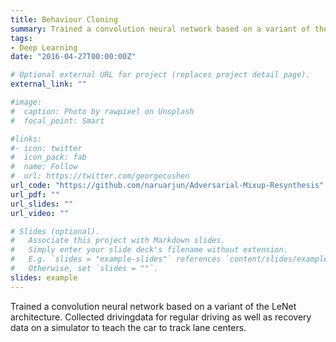 ```yaml
---
title: Behaviour Cloning 
summary: Trained a convolution neural network based on a variant of the LeNet architecture.  Collected drivingdata for regular driving as well as recovery data on a simulator to teach the car to track lane centers.
tags:
- Deep Learning
date: "2016-04-27T00:00:00Z"

# Optional external URL for project (replaces project detail page).
external_link: ""

#image:
#  caption: Photo by rawpixel on Unsplash
#  focal_point: Smart

#links:
#- icon: twitter
#  icon_pack: fab
#  name: Follow
#  url: https://twitter.com/georgecushen
url_code: "https://github.com/naruarjun/Adversarial-Mixup-Resynthesis"
url_pdf: ""
url_slides: ""
url_video: ""

# Slides (optional).
#   Associate this project with Markdown slides.
#   Simply enter your slide deck's filename without extension.
#   E.g. `slides = "example-slides"` references `content/slides/example-slides.md`.
#   Otherwise, set `slides = ""`.
slides: example
---
```

Trained a convolution neural network based on a variant of the LeNet architecture.  Collected drivingdata for regular driving as well as recovery data on a simulator to teach the car to track lane centers.
